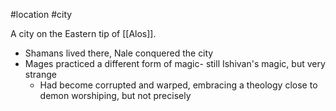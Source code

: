 #location #city 

A city on the Eastern tip of [[Alos]].

- Shamans lived there, Nale conquered the city 
- Mages practiced a different form of magic- still Ishivan's magic, but very strange 
	- Had become corrupted and warped, embracing a theology close to demon worshiping, but not precisely 